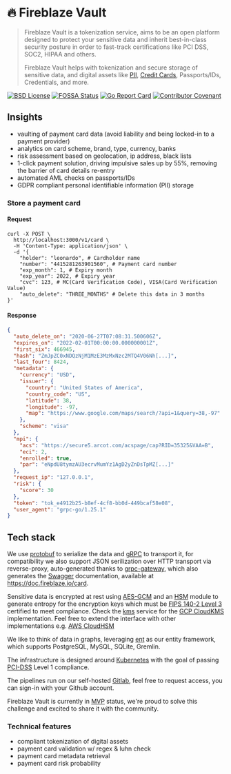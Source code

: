 # 🔥 Fireblaze Vault

> Fireblaze Vault is a tokenization service, aims to be an open platform designed to protect your sensitive data and inherit best-in-class security posture in order to fast-track certifications like PCI DSS, SOC2, HIPAA and others.
>
>Fireblaze Vault helps with tokenization and secure storage of sensitive data, and digital assets like [PII](https://en.wikipedia.org/wiki/Personal_data), [Credit Cards](https://en.wikipedia.org/wiki/Credit_card), Passports/IDs, Credentials, and more.

[![BSD License](https://img.shields.io/badge/license-BSD-blue.svg?style=flat)](LICENSE)
[![FOSSA Status](https://app.fossa.io/api/projects/git%2Bgithub.com%2Flfaoro%2Fflares.svg?type=shield)](https://app.fossa.io/projects/git%2Bgithub.com%2Flfaoro%2Fspark?ref=badge_shield)
[![Go Report Card](https://goreportcard.com/badge/github.com/lfaoro/spark)](https://goreportcard.com/report/github.com/lfaoro/spark)
[![Contributor Covenant](https://img.shields.io/badge/Contributor%20Covenant-v1.4%20adopted-ff69b4.svg)](code-of-conduct.md)

## Insights

- vaulting of payment card data (avoid liability and being locked-in to a payment provider)
- analytics on card scheme, brand, type, currency, banks
- risk assessment based on geolocation, ip address, black lists
- 1-click payment solution, driving impulsive sales up by 55%, removing the barrier of card details re-entry
- automated AML checks on passports/IDs
- GDPR compliant personal identifiable information (PII) storage

### Store a payment card
#### Request
```shell script
curl -X POST \
  http://localhost:3000/v1/card \
  -H 'Content-Type: application/json' \
  -d '{
    "holder": "leonardo", # Cardholder name
    "number": "4415281263901560", # Payment card number
    "exp_month": 1, # Expiry month
    "exp_year": 2022, # Expiry year
    "cvc": 123, # MC(Card Verification Code), VISA(Card Verification Value)
    "auto_delete": "THREE_MONTHS" # Delete this data in 3 months
}'
```
#### Response
```json
{
  "auto_delete_on": "2020-06-27T07:08:31.500606Z",
  "expires_on": "2022-02-01T00:00:00.000000001Z",
  "first_six": 466945,
  "hash": "ZmJpZC0xNDQzNjM1MzE3MzMxNzc2MTQ4V06Nh[...]",
  "last_four": 8424,
  "metadata": {
    "currency": "USD",
    "issuer": {
      "country": "United States of America",
      "country_code": "US",
      "latitude": 38,
      "longitude": -97,
      "map": "https://www.google.com/maps/search/?api=1&query=38,-97"
    },
    "scheme": "visa"
  },
  "mpi": {
    "acs": "https://secure5.arcot.com/acspage/cap?RID=35325&VAA=B",
    "eci": 2,
    "enrolled": true,
    "par": "eNpdU8tymzAU3ecrvMumYz1AgD2yZnDsTpMZ[...]"
  },
  "request_ip": "127.0.0.1",
  "risk": {
    "score": 30
  },
  "token": "tok_e4912b25-b8ef-4cf8-bb0d-449bcaf58e08",
  "user_agent": "grpc-go/1.25.1"
}

```

## Tech stack

We use [protobuf]() to serialize the data and [gRPC](https://grpc.io) to transport it, for compatibility we also support JSON serilization over HTTP transport via reverse-proxy, auto-generated thanks to [grpc-gateway](), which also generates the [Swagger]() documentation, available at https://doc.fireblaze.io/card.

Sensitive data is encrypted at rest using [AES-GCM](https://eprint.iacr.org/2017/168.pdf) and an [HSM](https://en.wikipedia.org/wiki/Hardware_security_module) module to generate entropy for the encryption keys which must be [FIPS 140-2 Level 3](https://nvlpubs.nist.gov/nistpubs/FIPS/NIST.FIPS.140-2.pdf) certified to meet compliance. Check the [kms](pkg/kms) service for the [GCP CloudKMS](https://cloud.google.com/kms/) implementation. Feel free to extend the interface with other implementations e.g. [AWS CloudHSM](https://aws.amazon.com/cloudhsm)

We like to think of data in graphs, leveraging [ent](https://entgo.io/) as our entity framework, which supports PostgreSQL, MySQL, SQLite, Gremlin.

The infrastructure is designed around [Kubernetes](https://kubernetes.io/) with the goal of passing [PCI-DSS](https://www.pcisecuritystandards.org/documents/PCI_DSS_v3-2-1.pdf?agreement=true&time=1573855946115) Level 1 compliance.

The pipelines run on our self-hosted [Gitlab](https://code.fireblaze.io/users/sign_in), feel free to request access, you can sign-in with your Github account.

Fireblaze Vault is currently in [MVP](https://en.wikipedia.org/wiki/Minimum_viable_product) status, we're proud to solve this challenge and excited to share it with the community.

### Technical features

- compliant tokenization of digital assets
- payment card validation w/ regex & luhn check
- payment card metadata retrieval
- payment card risk probability
